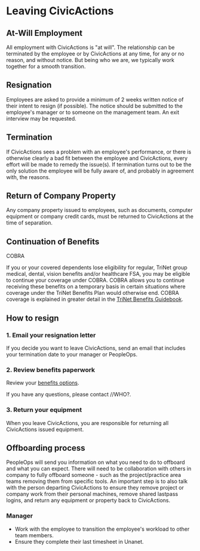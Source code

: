 # Leaving CivicActions

## At-Will Employment

All employment with CivicActions is "at will". The relationship can be terminated by the employee or by CivicActions at any time, for any or no reason, and without notice. But being who we are, we typically work together for a smooth transition.

## Resignation

Employees are asked to provide a minimum of 2 weeks written notice of their intent to resign (if possible). The notice should be submitted to the employee's manager or to someone on the management team. An exit interview may be requested.

## Termination

If CivicActions sees a problem with an employee's performance, or there is otherwise clearly a bad fit between the employee and CivicActions, every effort will be made to remedy the issue(s). If termination turns out to be the only solution the employee will be fully aware of, and probably in agreement with, the reasons.

## Return of Company Property

Any company property issued to employees, such as documents, computer equipment or company credit cards, must be returned to CivicActions at the time of separation.

## Continuation of Benefits

COBRA

If you or your covered dependents lose eligibility for regular, TriNet group medical, dental, vision benefits and/or healthcare FSA, you may be eligible to continue your coverage under COBRA. COBRA allows you to continue receiving these benefits on a temporary basis in certain situations where coverage under the TriNet Benefits Plan would otherwise end. COBRA coverage is explained in greater detail in the [TriNet Benefits Guidebook](https://www.hrpassport.com/extranet/benefits/benefit_guide/TriNet-Benefit-Guidebook_2017_Q1.pdf).

## How to resign

### 1. Email your resignation letter

If you decide you want to leave CivicActions, send an email that includes your termination date to your manager or PeopleOps.

### 2. Review benefits paperwork

Review your [benefits options](https://docs.google.com/document/d/1fuPxdhSY4YCYQvTFhjmjtLpRK8_ophZnFA9hsK8zftA/edit).

If you have any questions, please contact //WHO?.

### 3. Return your equipment

When you leave CivicActions, you are responsible for returning all CivicActions issued equipment.

## Offboarding process

PeopleOps will send you information on what you need to do to offboard and what you can expect. There will need to be collaboration with others in company to fully offboard someone - such as the project/practice area teams removing them from specific tools. An important step is to also talk with the person departing CivicActions to ensure they remove project or company work from their personal machines, remove shared lastpass logins, and return any equipment or property back to CivicActions.

### Manager

- Work with the employee to transition the employee's workload to other team members.
- Ensure they complete their last timesheet in Unanet.
